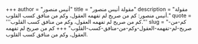 +++
author = "أنيس منصور"
title = "مقولة أنيس منصور"
description = "مقولة أنيس منصور: كم من صريح لم تفهمه العقول، وكم من منافق كسب القلوب."
quote = '''كم من صريح لم تفهمه العقول، وكم من منافق كسب القلوب.'''
slug = "كم-من-صريح-لم-تفهمه-العقول-وكم-من-منافق-كسب-القلوب"
+++
كم من صريح لم تفهمه العقول، وكم من منافق كسب القلوب.
